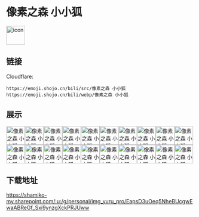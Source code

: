 # 像素之森 小小狐
<img src="https://emoji.shojo.cn/bili/src/像素之森 小小狐/icon.png" width="50" height="50" alt="icon">

## 链接
Cloudflare:
```
https://emoji.shojo.cn/bili/src/像素之森 小小狐
https://emoji.shojo.cn/bili/webp/像素之森 小小狐
```
## 展示
<img src="https://emoji.shojo.cn/bili/src/像素之森 小小狐/像素之森 小小狐-开心心.png" width="50" height="50" alt="像素之森 小小狐-开心心"><img src="https://emoji.shojo.cn/bili/src/像素之森 小小狐/像素之森 小小狐-不想理你.png" width="50" height="50" alt="像素之森 小小狐-不想理你"><img src="https://emoji.shojo.cn/bili/src/像素之森 小小狐/像素之森 小小狐-wink.png" width="50" height="50" alt="像素之森 小小狐-wink"><img src="https://emoji.shojo.cn/bili/src/像素之森 小小狐/像素之森 小小狐-哼！.png" width="50" height="50" alt="像素之森 小小狐-哼！"><img src="https://emoji.shojo.cn/bili/src/像素之森 小小狐/像素之森 小小狐-慌张.png" width="50" height="50" alt="像素之森 小小狐-慌张"><img src="https://emoji.shojo.cn/bili/src/像素之森 小小狐/像素之森 小小狐-问号脸.png" width="50" height="50" alt="像素之森 小小狐-问号脸"><img src="https://emoji.shojo.cn/bili/src/像素之森 小小狐/像素之森 小小狐-高兴.png" width="50" height="50" alt="像素之森 小小狐-高兴"><img src="https://emoji.shojo.cn/bili/src/像素之森 小小狐/像素之森 小小狐-乖巧.png" width="50" height="50" alt="像素之森 小小狐-乖巧"><img src="https://emoji.shojo.cn/bili/src/像素之森 小小狐/像素之森 小小狐-叹气.png" width="50" height="50" alt="像素之森 小小狐-叹气"><img src="https://emoji.shojo.cn/bili/src/像素之森 小小狐/像素之森 小小狐-欺负狐.png" width="50" height="50" alt="像素之森 小小狐-欺负狐"><img src="https://emoji.shojo.cn/bili/src/像素之森 小小狐/像素之森 小小狐-得意.png" width="50" height="50" alt="像素之森 小小狐-得意"><img src="https://emoji.shojo.cn/bili/src/像素之森 小小狐/像素之森 小小狐-保持微笑.png" width="50" height="50" alt="像素之森 小小狐-保持微笑"><img src="https://emoji.shojo.cn/bili/src/像素之森 小小狐/像素之森 小小狐-求赞.png" width="50" height="50" alt="像素之森 小小狐-求赞"><img src="https://emoji.shojo.cn/bili/src/像素之森 小小狐/像素之森 小小狐-歪头杀.png" width="50" height="50" alt="像素之森 小小狐-歪头杀"><img src="https://emoji.shojo.cn/bili/src/像素之森 小小狐/像素之森 小小狐-不想听.png" width="50" height="50" alt="像素之森 小小狐-不想听"><img src="https://emoji.shojo.cn/bili/src/像素之森 小小狐/像素之森 小小狐-洗洗睡吧.png" width="50" height="50" alt="像素之森 小小狐-洗洗睡吧"><img src="https://emoji.shojo.cn/bili/src/像素之森 小小狐/像素之森 小小狐-惬意中.png" width="50" height="50" alt="像素之森 小小狐-惬意中"><img src="https://emoji.shojo.cn/bili/src/像素之森 小小狐/像素之森 小小狐-你干嘛.png" width="50" height="50" alt="像素之森 小小狐-你干嘛"><img src="https://emoji.shojo.cn/bili/src/像素之森 小小狐/像素之森 小小狐-吃惊.png" width="50" height="50" alt="像素之森 小小狐-吃惊"><img src="https://emoji.shojo.cn/bili/src/像素之森 小小狐/像素之森 小小狐-生气中.png" width="50" height="50" alt="像素之森 小小狐-生气中">

## 下载地址

https://shamiko-my.sharepoint.com/:u:/g/personal/img_yuru_pro/EapsD3uOeq5NheBUcgwEwaABReGf_Sxi9ynzgXckPRJUww
